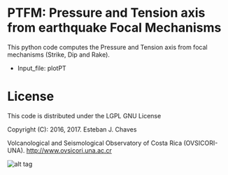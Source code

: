 # PTFM: Pressure and Tension axis from earthquake Focal Mechanisms

This python code computes the Pressure and Tension axis from focal mechanisms (Strike, Dip and Rake). 

* Input_file: plotPT


# License
This code is distributed under the LGPL GNU License

Copyright (C): 2016, 2017. Esteban J. Chaves

Volcanological and Seismological Observatory of Costa Rica (OVSICORI-UNA).
http://www.ovsicori.una.ac.cr

![alt tag](https://github.com/echavess/Focal-mechanisms-Pressure-and-Tension-Axis/blob/master/P_and_T_axis.png)
